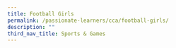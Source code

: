 ```yaml
---
title: Football Girls
permalink: /passionate-learners/cca/football-girls/
description: ""
third_nav_title: Sports & Games
---
```

